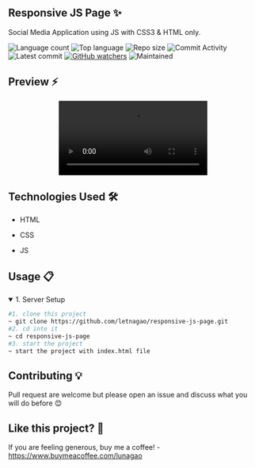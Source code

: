 ## Responsive JS Page ✨
Social Media Application using JS with CSS3 & HTML only.

![Language count](https://img.shields.io/github/languages/count/letnagao/responsive-js-page?color=green)
![Top language](https://img.shields.io/github/languages/top/letnagao/responsive-js-page?color=ff69b4)
![Repo size](https://img.shields.io/github/repo-size/letnagao/responsive-js-page?color=yellow)
![Commit Activity](https://img.shields.io/github/commit-activity/y/letnagao/responsive-js-page?color=blue)
![Latest commit](https://img.shields.io/github/last-commit/letnagao/responsive-js-page?color=red)
[![GitHub watchers](https://img.shields.io/github/watchers/letnagao/social-media-app?logo=GitHub)](https://github.com/letnagao/responsive-js-page/watchers)
![Maintained](https://img.shields.io/maintenance/yes/9999)

</ul><h2> Preview ⚡️</h2>
<p align="center">
  <video src="https://user-images.githubusercontent.com/99754900/179310338-ae1a55c4-d28d-42fe-8495-49bb57fc49b4.mp4" />
</p> 


</ul><h2>Technologies Used 🛠️</h2>
<ul>
<li>HTML</li>
</ul><ul>
<li>CSS</li>
</ul><ul>
<li>JS</li>
  
</ul><h2>Usage 📋</h2>
<details open>
<summary>1. Server Setup</summary>

```bash
#1. clone this project
~ git clone https://github.com/letnagao/responsive-js-page.git
#2. cd into it
~ cd responsive-js-page
#3. start the project 
~ start the project with index.html file
```

</details>

<!-- ## Disclamer ❗️
A word of disclaimer, this code is not original! 
I am simply a student passionate about Front-end and the intersection of code and design, I always try to do courses and projects during my free time, so I must warn you that this code is NOT ORIGINAL.

You can find the source of this code via:  -->

## Contributing 💡
Pull request are welcome but please open an issue and discuss what you will do before 😊

## Like this project? 💖

If you are feeling generous, buy me a coffee! - https://www.buymeacoffee.com/lunagao
